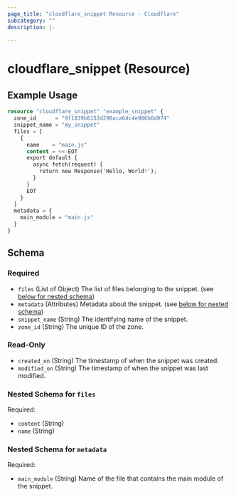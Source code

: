 ```yaml
---
page_title: "cloudflare_snippet Resource - Cloudflare"
subcategory: ""
description: |-
  
---
```


# cloudflare_snippet (Resource)



## Example Usage

```terraform
resource "cloudflare_snippet" "example_snippet" {
  zone_id      = "9f1839b6152d298aca64c4e906b6d074"
  snippet_name = "my_snippet"
  files = [
    {
      name    = "main.js"
      content = <<-EOT
      export default {
        async fetch(request) {
          return new Response('Hello, World!');
        }
      }
      EOT
    }
  ]
  metadata = {
    main_module = "main.js"
  }
}
```

<!-- schema generated by tfplugindocs -->
## Schema

### Required

- `files` (List of Object) The list of files belonging to the snippet. (see [below for nested schema](#nestedatt--files))
- `metadata` (Attributes) Metadata about the snippet. (see [below for nested schema](#nestedatt--metadata))
- `snippet_name` (String) The identifying name of the snippet.
- `zone_id` (String) The unique ID of the zone.

### Read-Only

- `created_on` (String) The timestamp of when the snippet was created.
- `modified_on` (String) The timestamp of when the snippet was last modified.

<a id="nestedatt--files"></a>
### Nested Schema for `files`

Required:

- `content` (String)
- `name` (String)


<a id="nestedatt--metadata"></a>
### Nested Schema for `metadata`

Required:

- `main_module` (String) Name of the file that contains the main module of the snippet.


